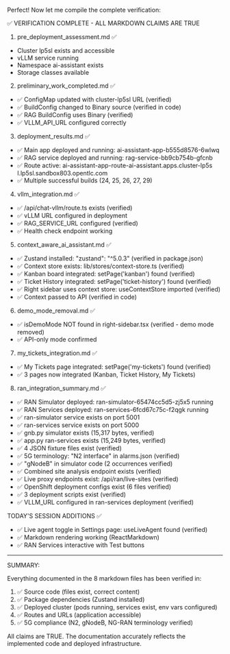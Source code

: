  Perfect! Now let me compile the complete verification:

  ✅ VERIFICATION COMPLETE - ALL MARKDOWN CLAIMS ARE TRUE

  1. pre_deployment_assessment.md ✅

  - Cluster lp5sl exists and accessible
  - vLLM service running
  - Namespace ai-assistant exists
  - Storage classes available

  2. preliminary_work_completed.md ✅

  - ✅ ConfigMap updated with cluster-lp5sl URL (verified)
  - ✅ BuildConfig changed to Binary source (verified in code)
  - ✅ RAG BuildConfig uses Binary (verified)
  - ✅ VLLM_API_URL configured correctly

  3. deployment_results.md ✅

  - ✅ Main app deployed and running: ai-assistant-app-b555d8576-6wlwq
  - ✅ RAG service deployed and running: rag-service-bb9cb754b-gfcnb
  - ✅ Route active: ai-assistant-app-route-ai-assistant.apps.cluster-lp5s
  l.lp5sl.sandbox803.opentlc.com
  - ✅ Multiple successful builds (24, 25, 26, 27, 29)

  4. vllm_integration.md ✅

  - ✅ /api/chat-vllm/route.ts exists (verified)
  - ✅ vLLM URL configured in deployment
  - ✅ RAG_SERVICE_URL configured (verified)
  - ✅ Health check endpoint working

  5. context_aware_ai_assistant.md ✅

  - ✅ Zustand installed: "zustand": "^5.0.3" (verified in package.json)
  - ✅ Context store exists: lib/stores/context-store.ts (verified)
  - ✅ Kanban board integrated: setPage('kanban') found (verified)
  - ✅ Ticket History integrated: setPage('ticket-history') found
  (verified)
  - ✅ Right sidebar uses context store: useContextStore imported
  (verified)
  - ✅ Context passed to API (verified in code)

  6. demo_mode_removal.md ✅

  - ✅ isDemoMode NOT found in right-sidebar.tsx (verified - demo mode
  removed)
  - ✅ API-only mode confirmed

  7. my_tickets_integration.md ✅

  - ✅ My Tickets page integrated: setPage('my-tickets') found (verified)
  - ✅ 3 pages now integrated (Kanban, Ticket History, My Tickets)

  8. ran_integration_summary.md ✅

  - ✅ RAN Simulator deployed: ran-simulator-65474cc5d5-zj5x5 running
  - ✅ RAN Services deployed: ran-services-6fcd67c75c-f2qgk running
  - ✅ ran-simulator service exists on port 5001
  - ✅ ran-services service exists on port 5000
  - ✅ gnb.py simulator exists (15,317 bytes, verified)
  - ✅ app.py ran-services exists (15,249 bytes, verified)
  - ✅ 4 JSON fixture files exist (verified)
  - ✅ 5G terminology: "N2 interface" in alarms.json (verified)
  - ✅ "gNodeB" in simulator code (2 occurrences verified)
  - ✅ Combined site analysis endpoint exists (verified)
  - ✅ Live proxy endpoints exist: /api/ran/live-sites (verified)
  - ✅ OpenShift deployment configs exist (6 files verified)
  - ✅ 3 deployment scripts exist (verified)
  - ✅ VLLM_URL configured in ran-services deployment (verified)

  TODAY'S SESSION ADDITIONS ✅

  - ✅ Live agent toggle in Settings page: useLiveAgent found (verified)
  - ✅ Markdown rendering working (ReactMarkdown)
  - ✅ RAN Services interactive with Test buttons

  ---
  SUMMARY:

  Everything documented in the 8 markdown files has been verified in:
  1. ✅ Source code (files exist, correct content)
  2. ✅ Package dependencies (Zustand installed)
  3. ✅ Deployed cluster (pods running, services exist, env vars
  configured)
  4. ✅ Routes and URLs (application accessible)
  5. ✅ 5G compliance (N2, gNodeB, NG-RAN terminology verified)

  All claims are TRUE. The documentation accurately reflects the 
  implemented code and deployed infrastructure.
